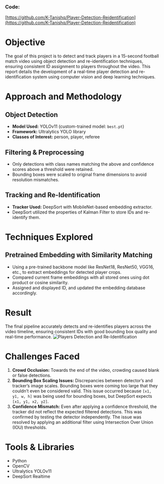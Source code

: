 ### Code:
[https://github.com/K-Tanishq/Player-Detection-Reidentification](https://github.com/K-Tanishq/Player-Detection-Reidentification)

# Objective

The goal of this project is to detect and track players in a 15-second football match video using object detection and re-identification techniques, ensuring consistent ID assignment to players throughout the video. This report details the development of a real-time player detection and re-identification system using computer vision and deep learning techniques.

# Approach and Methodology

## Object Detection

- **Model Used:** YOLOv11 (custom-trained model: `best.pt`)
- **Framework:** Ultralytics YOLO library
- **Classes of Interest:** person, player, referee

## Filtering & Preprocessing

- Only detections with class names matching the above and confidence scores above a threshold were retained.
- Bounding boxes were scaled to original frame dimensions to avoid resolution mismatches.

## Tracking and Re-Identification

- **Tracker Used:** DeepSort with MobileNet-based embedding extractor.
- DeepSort utilized the properties of Kalman Filter to store IDs and re-identify them.

# Techniques Explored

## Pretrained Embedding with Similarity Matching

- Using a pre-trained backbone model like ResNet18, ResNet50, VGG16, etc., to extract embeddings for detected player crops.
- Compared current frame embeddings with all stored ones using dot product or cosine similarity.
- Assigned and displayed ID, and updated the embedding database accordingly.

# Result

The final pipeline accurately detects and re-identifies players across the video timeline, ensuring consistent IDs with good bounding box quality and real-time performance.
![Players Detection and Re-Identification](https://github.com/K-Tanishq/Player-Detection-Reidentification/blob/98ae26d98b9ebfbedf229f206e1120b47e3725e7/output.gif)

# Challenges Faced

1. **Crowd Occlusion:** Towards the end of the video, crowding caused blank or false detections.
2. **Bounding Box Scaling Issues:** Discrepancies between detector’s and tracker’s image scales. Bounding boxes were coming too large that they couldn’t even be considered valid. This issue occurred because `[x1, y1, w, h]` was being used for bounding boxes, but DeepSort expects `[x1, y1, x2, y2]`.
3. **Confidence Mismatch:** Even after applying a confidence threshold, the tracker did not reflect the expected filtered detections. This was confirmed by testing the detector independently. The issue was resolved by applying an additional filter using Intersection Over Union (IOU) thresholds.

# Tools & Libraries

- Python
- OpenCV
- Ultralytics YOLOv11
- DeepSort Realtime
